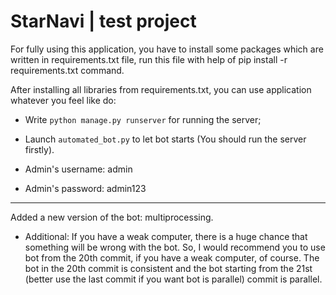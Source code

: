 # StarNavi | test project

For fully using this application, you have to install some packages which are written in requirements.txt file, run this file with help of pip install -r requirements.txt command.

After installing all libraries from requirements.txt, you can use application whatever you feel like do:
* Write `python manage.py runserver` for running the server;
* Launch `automated_bot.py` to let bot starts (You should run the server firstly).

* Admin's username: admin
* Admin's password: admin123

---

Added a new version of the bot: multiprocessing.

* Additional: If you have a weak computer, there is a huge chance that something will be wrong with the bot. So, I would recommend you to use bot from the 20th commit, if you have a weak computer, of course. The bot in the 20th commit is consistent and the bot starting from the 21st (better use the last commit if you want bot is parallel) commit is parallel.
